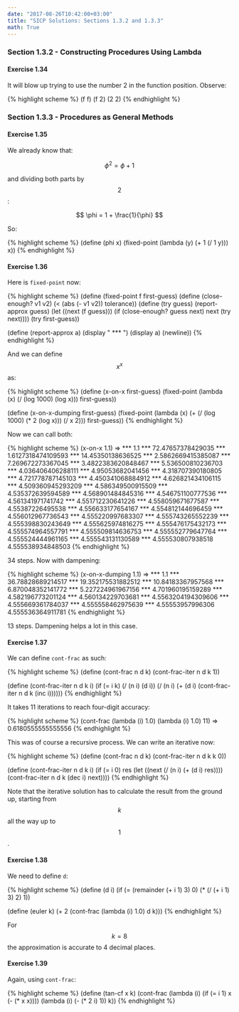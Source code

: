 ```yaml
---
date: "2017-08-26T10:42:00+03:00"
title: "SICP Solutions: Sections 1.3.2 and 1.3.3"
math: True
---
```


### Section 1.3.2 - Constructing Procedures Using Lambda

#### Exercise 1.34

It will blow up trying to use the number 2 in the function position. Observe:

{% highlight scheme %}
(f f)
(f 2)
(2 2)
{% endhighlight %}

### Section 1.3.3 - Procedures as General Methods

#### Exercise 1.35

We already know that:

$$
\phi^2 = \phi + 1
$$

and dividing both parts by $$2$$:

$$
\phi = 1 + \frac{1}{\phi}
$$

So:

{% highlight scheme %}
(define (phi x)
  (fixed-point (lambda (y) (+ 1 (/ 1 y))) x))
{% endhighlight %}

#### Exercise 1.36

Here is `fixed-point` now:

{% highlight scheme %}
(define (fixed-point f first-guess)
  (define (close-enough? v1 v2)
    (< (abs (- v1 v2)) tolerance))
  (define (try guess)
    (report-approx guess)
    (let ((next (f guess)))
      (if (close-enough? guess next)
          next
          (try next))))
  (try first-guess))

(define (report-approx a)
  (display " *** ")
  (display a)
  (newline))
{% endhighlight %}

And we can define $$x^x$$ as:

{% highlight scheme %}
(define (x-on-x first-guess)
  (fixed-point (lambda (x) (/ (log 1000) (log x))) first-guess))

(define (x-on-x-dumping first-guess)
  (fixed-point (lambda (x) (+ (/ (log 1000) (* 2 (log x)))
                                (/ x 2))) first-guess))
{% endhighlight %}

Now we can call both:

{% highlight scheme %}
(x-on-x 1.1)
=>
*** 1.1
*** 72.47657378429035
*** 1.6127318474109593
*** 14.45350138636525
*** 2.5862669415385087
*** 7.269672273367045
*** 3.4822383620848467
*** 5.536500810236703
*** 4.036406406288111
*** 4.95053682041456
*** 4.318707390180805
*** 4.721778787145103
*** 4.450341068884912
*** 4.626821434106115
*** 4.509360945293209
*** 4.586349500915509
*** 4.535372639594589
*** 4.568901484845316
*** 4.546751100777536
*** 4.561341971741742
*** 4.551712230641226
*** 4.558059671677587
*** 4.55387226495538
*** 4.556633177654167
*** 4.554812144696459
*** 4.556012967736543
*** 4.555220997683307
*** 4.555743265552239
*** 4.555398830243649
*** 4.555625974816275
*** 4.555476175432173
*** 4.555574964557791
*** 4.555509814636753
*** 4.555552779647764
*** 4.555524444961165
*** 4.555543131130589
*** 4.555530807938518
4.555538934848503
{% endhighlight %}

34 steps. Now with dampening:

{% highlight scheme %}
(x-on-x-dumping 1.1)
=>
*** 1.1
*** 36.78828689214517
*** 19.352175531882512
*** 10.84183367957568
*** 6.870048352141772
*** 5.227224961967156
*** 4.701960195159289
*** 4.582196773201124
*** 4.560134229703681
*** 4.5563204194309606
*** 4.555669361784037
*** 4.555558462975639
*** 4.55553957996306
4.555536364911781
{% endhighlight %}

13 steps. Dampening helps a lot in this case.

#### Exercise 1.37

We can define `cont-frac` as such:

{% highlight scheme %}
(define (cont-frac n d k)
  (cont-frac-iter n d k 1))

(define (cont-frac-iter n d k i)
  (if (= i k)
      (/ (n i) (d i))
      (/ (n i)
         (+ (d i) (cont-frac-iter n d k (inc i))))))
{% endhighlight %}

It takes 11 iterations to reach four-digit accuracy:

{% highlight scheme %}
(cont-frac (lambda (i) 1.0) (lambda (i) 1.0) 11)
=>
0.6180555555555556
{% endhighlight %}

This was of course a recursive process. We can write an iterative now:

{% highlight scheme %}
(define (cont-frac n d k)
  (cont-frac-iter n d k k 0))

(define (cont-frac-iter n d k i)
  (if (= i 0)
    res
    (let ((next (/ (n i) (+ (d i) res))))
      (cont-frac-iter n d k (dec i) next))))
{% endhighlight %}

Note that the iterative solution has to calculate the result from the ground up,
starting from $$k$$ all the way up to $$1$$.

#### Exercise 1.38

We need to define `d`:

{% highlight scheme %}
(define (d i)
  (if (= (remainder (+ i 1) 3) 0)
    (* (/ (+ i 1) 3) 2)
     1))

(define (euler k)
  (+ 2 (cont-frac (lambda (i) 1.0) d k)))
{% endhighlight %}

For $$k = 8$$ the approximation is accurate to 4 decimal places.

#### Exercise 1.39

Again, using `cont-frac`:

{% highlight scheme %}
(define (tan-cf x k)
  (cont-frac
   (lambda (i) (if (= i 1) x (- (* x x))))
   (lambda (i) (- (* 2 i) 1))
   k))
{% endhighlight %}
